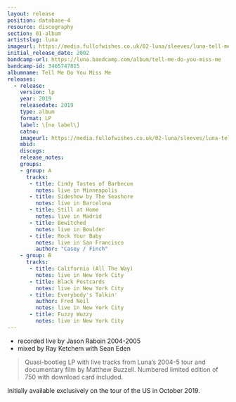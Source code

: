 ```yaml
---
layout: release
position: database-4
resource: discography
section: 01-album
artistslug: luna
imageurl: https://media.fullofwishes.co.uk/02-luna/sleeves/luna-tell-me-do-you-miss-me-live-lp.jpg
initial_release_date: 2002
bandcamp-url: https://luna.bandcamp.com/album/tell-me-do-you-miss-me
bandcamp-id: 3465747815
albumname: Tell Me Do You Miss Me
releases:
  - release:
    version: lp
    year: 2019
    releasedate: 2019
    type: album
    format: LP
    label: \[no label\]
    catno:
    imageurl: https://media.fullofwishes.co.uk/02-luna/sleeves/luna-tell-me-do-you-miss-me-live-lp.jpg
    mbid:
    discogs:
    release_notes:
    groups:
    - group: A
      tracks:
       - title: Cindy Tastes of Barbecue
         notes: live in Minneapolis
       - title: Sideshow by The Seashore
         notes: live in Barcelona
       - title: Still at Home
         notes: live in Madrid
       - title: Bewitched
         notes: live in Boulder
       - title: Rock Your Baby
         notes: live in San Francisco
         author: "Casey / Finch"
    - group: B
      tracks:
       - title: California (All The Way)
         notes: live in New York City
       - title: Black Postcards
         notes: live in New York City
       - title: Everybody's Talkin'
         author: Fred Neil
         notes: live in New York City
       - title: Fuzzy Wuzzy
         notes: live in New York City
---
```


- recorded live by Jason Raboin 2004-2005
- mixed by Ray Ketchem with Sean Eden

<blockquote>
  Quasi-bootleg LP with live tracks from Luna’s 2004-5 tour and documentary film by Matthew Buzzell. Numbered limited edition of 750 with download card included.
</blockquote>

Initially available exclusively on the tour of the US in October 2019.
